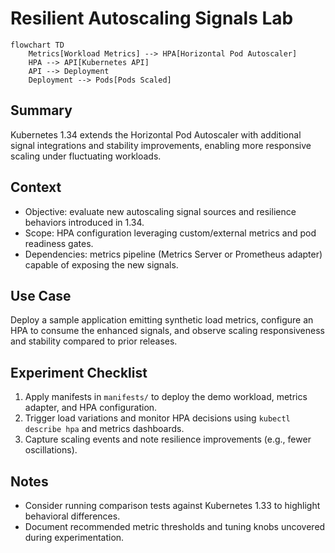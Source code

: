 # Resilient Autoscaling Signals Lab

```mermaid
flowchart TD
    Metrics[Workload Metrics] --> HPA[Horizontal Pod Autoscaler]
    HPA --> API[Kubernetes API]
    API --> Deployment
    Deployment --> Pods[Pods Scaled]
```

## Summary

Kubernetes 1.34 extends the Horizontal Pod Autoscaler with additional signal integrations and stability improvements, enabling more responsive scaling under fluctuating workloads.

## Context

- Objective: evaluate new autoscaling signal sources and resilience behaviors introduced in 1.34.
- Scope: HPA configuration leveraging custom/external metrics and pod readiness gates.
- Dependencies: metrics pipeline (Metrics Server or Prometheus adapter) capable of exposing the new signals.

## Use Case

Deploy a sample application emitting synthetic load metrics, configure an HPA to consume the enhanced signals, and observe scaling responsiveness and stability compared to prior releases.

## Experiment Checklist

1. Apply manifests in `manifests/` to deploy the demo workload, metrics adapter, and HPA configuration.
2. Trigger load variations and monitor HPA decisions using `kubectl describe hpa` and metrics dashboards.
3. Capture scaling events and note resilience improvements (e.g., fewer oscillations).

## Notes

- Consider running comparison tests against Kubernetes 1.33 to highlight behavioral differences.
- Document recommended metric thresholds and tuning knobs uncovered during experimentation.

